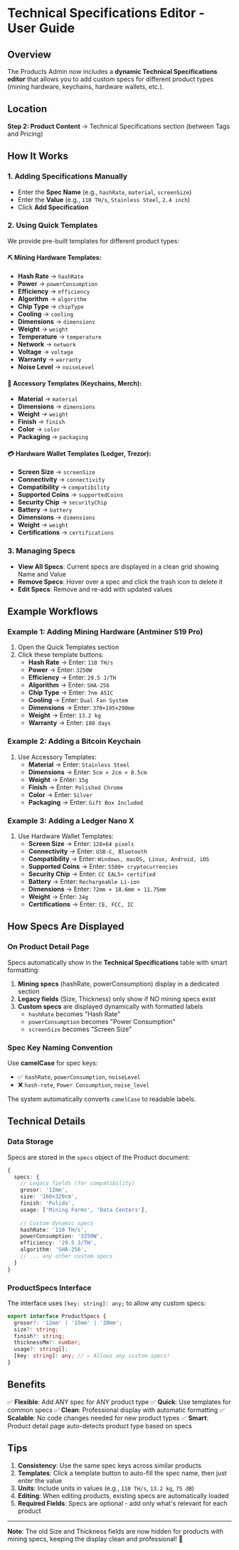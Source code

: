 # Technical Specifications Editor - User Guide

## Overview
The Products Admin now includes a **dynamic Technical Specifications editor** that allows you to add custom specs for different product types (mining hardware, keychains, hardware wallets, etc.).

## Location
**Step 2: Product Content** → Technical Specifications section (between Tags and Pricing)

## How It Works

### 1. **Adding Specifications Manually**
- Enter the **Spec Name** (e.g., `hashRate`, `material`, `screenSize`)
- Enter the **Value** (e.g., `110 TH/s`, `Stainless Steel`, `2.4 inch`)
- Click **Add Specification**

### 2. **Using Quick Templates**
We provide pre-built templates for different product types:

#### ⛏️ Mining Hardware Templates:
- **Hash Rate** → `hashRate`
- **Power** → `powerConsumption`
- **Efficiency** → `efficiency`
- **Algorithm** → `algorithm`
- **Chip Type** → `chipType`
- **Cooling** → `cooling`
- **Dimensions** → `dimensions`
- **Weight** → `weight`
- **Temperature** → `temperature`
- **Network** → `network`
- **Voltage** → `voltage`
- **Warranty** → `warranty`
- **Noise Level** → `noiseLevel`

#### 🔑 Accessory Templates (Keychains, Merch):
- **Material** → `material`
- **Dimensions** → `dimensions`
- **Weight** → `weight`
- **Finish** → `finish`
- **Color** → `color`
- **Packaging** → `packaging`

#### 💳 Hardware Wallet Templates (Ledger, Trezor):
- **Screen Size** → `screenSize`
- **Connectivity** → `connectivity`
- **Compatibility** → `compatibility`
- **Supported Coins** → `supportedCoins`
- **Security Chip** → `securityChip`
- **Battery** → `battery`
- **Dimensions** → `dimensions`
- **Weight** → `weight`
- **Certifications** → `certifications`

### 3. **Managing Specs**
- **View All Specs**: Current specs are displayed in a clean grid showing Name and Value
- **Remove Specs**: Hover over a spec and click the trash icon to delete it
- **Edit Specs**: Remove and re-add with updated values

## Example Workflows

### Example 1: Adding Mining Hardware (Antminer S19 Pro)
1. Open the Quick Templates section
2. Click these template buttons:
   - **Hash Rate** → Enter: `110 TH/s`
   - **Power** → Enter: `3250W`
   - **Efficiency** → Enter: `29.5 J/TH`
   - **Algorithm** → Enter: `SHA-256`
   - **Chip Type** → Enter: `7nm ASIC`
   - **Cooling** → Enter: `Dual Fan System`
   - **Dimensions** → Enter: `370×195×290mm`
   - **Weight** → Enter: `13.2 kg`
   - **Warranty** → Enter: `180 days`

### Example 2: Adding a Bitcoin Keychain
1. Use Accessory Templates:
   - **Material** → Enter: `Stainless Steel`
   - **Dimensions** → Enter: `5cm × 2cm × 0.5cm`
   - **Weight** → Enter: `15g`
   - **Finish** → Enter: `Polished Chrome`
   - **Color** → Enter: `Silver`
   - **Packaging** → Enter: `Gift Box Included`

### Example 3: Adding a Ledger Nano X
1. Use Hardware Wallet Templates:
   - **Screen Size** → Enter: `128×64 pixels`
   - **Connectivity** → Enter: `USB-C, Bluetooth`
   - **Compatibility** → Enter: `Windows, macOS, Linux, Android, iOS`
   - **Supported Coins** → Enter: `5500+ cryptocurrencies`
   - **Security Chip** → Enter: `CC EAL5+ certified`
   - **Battery** → Enter: `Rechargeable Li-ion`
   - **Dimensions** → Enter: `72mm × 18.6mm × 11.75mm`
   - **Weight** → Enter: `34g`
   - **Certifications** → Enter: `CE, FCC, IC`

## How Specs Are Displayed

### On Product Detail Page
Specs automatically show in the **Technical Specifications** table with smart formatting:

1. **Mining specs** (hashRate, powerConsumption) display in a dedicated section
2. **Legacy fields** (Size, Thickness) only show if NO mining specs exist
3. **Custom specs** are displayed dynamically with formatted labels
   - `hashRate` becomes "Hash Rate"
   - `powerConsumption` becomes "Power Consumption"
   - `screenSize` becomes "Screen Size"

### Spec Key Naming Convention
Use **camelCase** for spec keys:
- ✅ `hashRate`, `powerConsumption`, `noiseLevel`
- ❌ `hash-rate`, `Power Consumption`, `noise_level`

The system automatically converts `camelCase` to readable labels.

## Technical Details

### Data Storage
Specs are stored in the `specs` object of the Product document:
```typescript
{
  specs: {
    // Legacy fields (for compatibility)
    grosor: '12mm',
    size: '160×320cm',
    finish: 'Pulido',
    usage: ['Mining Farms', 'Data Centers'],
    
    // Custom dynamic specs
    hashRate: '110 TH/s',
    powerConsumption: '3250W',
    efficiency: '29.5 J/TH',
    algorithm: 'SHA-256',
    // ... any other custom specs
  }
}
```

### ProductSpecs Interface
The interface uses `[key: string]: any;` to allow any custom specs:
```typescript
export interface ProductSpecs {
  grosor?: '12mm' | '15mm' | '20mm';
  size?: string;
  finish?: string;
  thicknessMm?: number;
  usage?: string[];
  [key: string]: any; // ← Allows any custom specs!
}
```

## Benefits

✅ **Flexible**: Add ANY spec for ANY product type
✅ **Quick**: Use templates for common specs
✅ **Clean**: Professional display with automatic formatting
✅ **Scalable**: No code changes needed for new product types
✅ **Smart**: Product detail page auto-detects product type based on specs

## Tips

1. **Consistency**: Use the same spec keys across similar products
2. **Templates**: Click a template button to auto-fill the spec name, then just enter the value
3. **Units**: Include units in values (e.g., `110 TH/s`, `13.2 kg`, `75 dB`)
4. **Editing**: When editing products, existing specs are automatically loaded
5. **Required Fields**: Specs are optional - add only what's relevant for each product

---

**Note**: The old Size and Thickness fields are now hidden for products with mining specs, keeping the display clean and professional! 🎯
